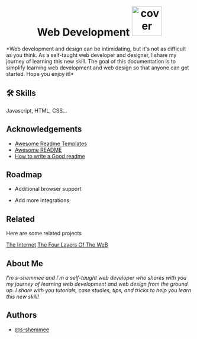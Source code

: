<div align="center">
  <h1>Web Development <img width="80" src="https://media.giphy.com/media/juua9i2c2fA0AIp2iq/giphy.gif" alt="cover"/></h1>
</div>
*Web development and design can be intimidating, but it's not as difficult as you think. As a self-taught web developer and designer, I share my journey of learning this new skill. The goal of this documentation is to simplify learning web development and web design so that anyone can get started. Hope you enjoy it!*


## 🛠 Skills
Javascript, HTML, CSS...



## Acknowledgements

 - [Awesome Readme Templates](https://awesomeopensource.com/project/elangosundar/awesome-README-templates)
 - [Awesome README](https://github.com/matiassingers/awesome-readme)
 - [How to write a Good readme](https://bulldogjob.com/news/449-how-to-write-a-good-readme-for-your-github-project)


## Roadmap

- Additional browser support

- Add more integrations


## Related

Here are some related projects

[The Internet](https://github.com/s-shemmee/Web-Development/blob/main/The-Internet.md)
[The Four Layers Of The WeB](https://github.com/s-shemmee/Web-Development/blob/main/The-Four-Layer-Of-The-Web.md)


##  About Me
*I'm s-shemmee and I'm a self-taught web developer who shares with you my journey of learning web development and web design from the ground up. I share with you tutorials, case studies, tips, and tricks to help you learn this new skill!*


## Authors

- [@s-shemmee](https://www.github.com/s-shemmee)


